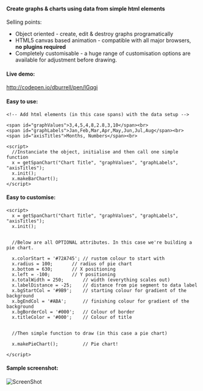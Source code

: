 #### Create graphs &amp; charts using data from simple html elements

Selling points:

 * Object oriented - create, edit & destroy graphs programatically
 * HTML5 canvas based animation - compatible with all major browsers, **no plugins required**
 * Completely customisable - a huge range of customisation options are available for adjustment before drawing.

 
 
#### Live demo:
http://codepen.io/dburrell/pen/lGqgi
 
 
 
#### Easy to use:
```
<!-- Add html elements (in this case spans) with the data setup -->

<span id="graphValues">3,4,5,4,8,2.8,3,10</span><br>
<span id="graphLabels">Jan,Feb,Mar,Apr,May,Jun,Jul,Aug</span><br>
<span id="axisTitles">Months, Numbers</span><br>

<script>
  //Instanciate the object, initialise and then call one simple function
  x = getSpanChart("Chart Title", "graphValues", "graphLabels", "axisTitles");
  x.init();
  x.makeBarChart();
</script>
```


#### Easy to customise:
```
<script>
  x = getSpanChart("Chart Title", "graphValues", "graphLabels", "axisTitles");
  x.init();


  //Below are all OPTIONAL attributes. In this case we're building a pie chart.
 
  x.colorStart = '#72A745';	// rustom colour to start with
  x.radius = 100;		// radius of pie chart
  x.bottom = 630;		// X positioning
  x.left = -100;		// Y positioning
  x.totalWidth = 250;		// width (everything scales out) 
  x.labelDistance = -25;	// distance from pie segment to data label
  x.bgStartCol = '#9B9';	// starting colour for gradient of the background
  x.bgEndCol = '#ABA';		// finishing colour for gradient of the background
  x.bgBorderCol = '#000';	// Colour of border
  x.titleColor = '#000';	// Colour of title


  //Then simple function to draw (in this case a pie chart)

  x.makePieChart();      	// Pie chart!
 
</script>
```


 
#### Sample screenshot:

![ScreenShot](https://raw.github.com/dburrell/spanChart/master/scrshots/barChart.png)

